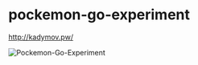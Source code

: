 # pockemon-go-experiment

http://kadymov.pw/

![Pockemon-Go-Experiment](https://i.stack.imgur.com/AYLhO.png)

